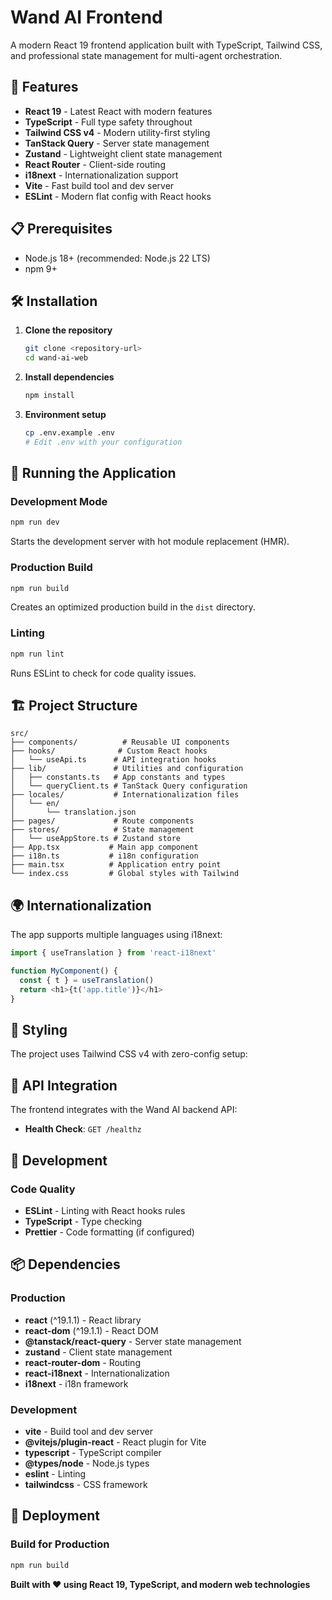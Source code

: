 # Wand AI Frontend

A modern React 19 frontend application built with TypeScript, Tailwind CSS, and professional state management for multi-agent orchestration.

## 🚀 Features

- **React 19** - Latest React with modern features
- **TypeScript** - Full type safety throughout
- **Tailwind CSS v4** - Modern utility-first styling
- **TanStack Query** - Server state management
- **Zustand** - Lightweight client state management
- **React Router** - Client-side routing
- **i18next** - Internationalization support
- **Vite** - Fast build tool and dev server
- **ESLint** - Modern flat config with React hooks

## 📋 Prerequisites

- Node.js 18+ (recommended: Node.js 22 LTS)
- npm 9+

## 🛠️ Installation

1. **Clone the repository**
   ```bash
   git clone <repository-url>
   cd wand-ai-web
   ```

2. **Install dependencies**
   ```bash
   npm install
   ```

3. **Environment setup**
   ```bash
   cp .env.example .env
   # Edit .env with your configuration
   ```

## 🚀 Running the Application

### Development Mode
```bash
npm run dev
```
Starts the development server with hot module replacement (HMR).

### Production Build
```bash
npm run build
```
Creates an optimized production build in the `dist` directory.

### Linting
```bash
npm run lint
```
Runs ESLint to check for code quality issues.

## 🏗️ Project Structure

```
src/
├── components/          # Reusable UI components
├── hooks/              # Custom React hooks
│   └── useApi.ts      # API integration hooks
├── lib/               # Utilities and configuration
│   ├── constants.ts   # App constants and types
│   └── queryClient.ts # TanStack Query configuration
├── locales/           # Internationalization files
│   └── en/
│       └── translation.json
├── pages/             # Route components
├── stores/            # State management
│   └── useAppStore.ts # Zustand store
├── App.tsx           # Main app component
├── i18n.ts           # i18n configuration
├── main.tsx          # Application entry point
└── index.css         # Global styles with Tailwind
```

## 🌍 Internationalization

The app supports multiple languages using i18next:

```typescript
import { useTranslation } from 'react-i18next'

function MyComponent() {
  const { t } = useTranslation()
  return <h1>{t('app.title')}</h1>
}
```

## 🎨 Styling

The project uses Tailwind CSS v4 with zero-config setup:

## 🔗 API Integration

The frontend integrates with the Wand AI backend API:

- **Health Check**: `GET /healthz`

## 🧪 Development

### Code Quality
- **ESLint** - Linting with React hooks rules
- **TypeScript** - Type checking
- **Prettier** - Code formatting (if configured)

## 📦 Dependencies

### Production
- **react** (^19.1.1) - React library
- **react-dom** (^19.1.1) - React DOM
- **@tanstack/react-query** - Server state management
- **zustand** - Client state management
- **react-router-dom** - Routing
- **react-i18next** - Internationalization
- **i18next** - i18n framework

### Development
- **vite** - Build tool and dev server
- **@vitejs/plugin-react** - React plugin for Vite
- **typescript** - TypeScript compiler
- **@types/node** - Node.js types
- **eslint** - Linting
- **tailwindcss** - CSS framework

## 🚀 Deployment

### Build for Production
```bash
npm run build
```

**Built with ❤️ using React 19, TypeScript, and modern web technologies**